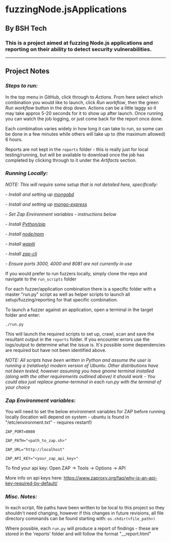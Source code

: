 # fuzzingNode.jsApplications
## By BSH Tech

### This is a project aimed at fuzzing Node.js applications and reporting on their ability to detect security vulnerabilities.

--------------------------------------------------------------------------------------------------------------------------------------------------------------------------------------------------------------------

## Project Notes ##

### *Steps to run:*

In the top menu in GitHub, click through to *Actions*. From here select which combination you would like to launch, click *Run workflow*, then the green *Run workflow* button in the drop down. Actions can be a little laggy so it may take approx 5-20 seconds for it to show up after launch. Once running you can watch the job logging, or just come back for the report once done. 

Each combination varies widely in how long it can take to run, so some can be done in a few minutes while others will take up to (the maximum allowed) 6 hours. 

Reports are not kept in the `reports` folder - this is really just for local testing/running, but will be available to download once the job has completed by clicking through to it under the *Artifacts* section.

### *Running Locally:*

*NOTE: This will require some setup that is not detailed here, specifically:*

*- Install and setting up [mongobd](https://docs.mongodb.com/manual/tutorial/install-mongodb-on-ubuntu/)*

*- Install and setting up [mongo-express](https://github.com/mongo-express/mongo-express)*

*- Set Zap Environment variables - instructions below*

*- Install [Python/pip](https://www.python.org/downloads/source/)*

*- Install [node/npm](https://www.geeksforgeeks.org/installation-of-node-js-on-linux/)*

*- Install [wapiti](https://wapiti.sourceforge.io/)*

*- Install [zap-cli](https://github.com/Grunny/zap-cli)*

*- Ensure ports 3000, 4000 and 8081 are not currently in use*

If you would prefer to run fuzzers locally, simply clone the repo and navigate to the `run_scripts` folder

For each fuzzer/application combination there is a specific folder with a master "run.py" script as well as helper scripts to launch all setup/fuzzing/reporting for that specific combination.

To launch a fuzzer against an application, open a terminal in the target folder and enter:

`./run.py`

This will launch the required scripts to set up, crawl, scan and save the resultant output in the `reports` folder. If you encounter errors use the logs/output to determine what the issue is. It's possible some dependencies are required but have not been identified above.

*NOTE: All scripts have been written in Python and assume the user is running a (relatively) modern version of Ubuntu. Other distributions have not been tested, however assuming you have gnome terminal installed (along with the other requirements outlined above) it should work - You could also just replace gnome-terminal in each run.py with the terminal of your choice*

### *Zap Environment variables:*

You will need to set the below environment variables for ZAP before running locally (location will depend on system - ubuntu is found in "/etc/environment.txt" - requires restart!)

`ZAP_PORT=8080`

`ZAP_PATH="<path_to_zap.sh>"`

`ZAP_URL="http://localhost"`

`ZAP_API_KEY="<your_zap_api_key>"`

To find your api key: Open ZAP -> Tools -> Options -> API

More info on api keys here: https://www.zaproxy.org/faq/why-is-an-api-key-required-by-default/

### *Misc. Notes:*

In each script, file paths have been written to be local to this project so they shouldn't need changing, however if this changes in future revisions, all file directory commands can be found starting with: `os.chdir(<file_path>)`

Where possible, each `run.py` will produce a report of findings - these are stored in the 'reports' folder and will follow the format "<fuzzer>_<application>_report.html"

